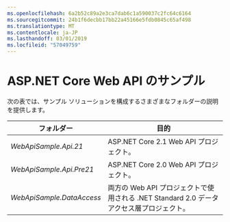 ```yaml
---
ms.openlocfilehash: 6a2b52c89a2e3ca7dab6c1a590037c2fc64c6164
ms.sourcegitcommit: 24b1f6decbb17bb22a45166e5fdb0845c65af498
ms.translationtype: MT
ms.contentlocale: ja-JP
ms.lasthandoff: 03/01/2019
ms.locfileid: "57049759"
---
```

# <a name="aspnet-core-web-api-sample"></a>ASP.NET Core Web API のサンプル

次の表では、サンプル ソリューションを構成するさまざまなフォルダーの説明を提供します。


|              フォルダー              |                                        目的                                        |
|----------------------------------|---------------------------------------------------------------------------------------|
|   <em>WebApiSample.Api.21</em>   |                         ASP.NET Core 2.1 Web API プロジェクト。                          |
| <em>WebApiSample.Api.Pre21</em>  |                         ASP.NET Core 2.0 Web API プロジェクト。                          |
| <em>WebApiSample.DataAccess</em> | 両方の Web API プロジェクトで使用される .NET Standard 2.0 データ アクセス層プロジェクト。 |

